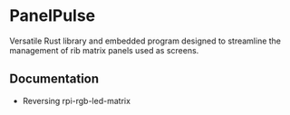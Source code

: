 # PanelPulse
Versatile Rust library and embedded program designed to streamline the management of rib matrix panels used as screens.

## Documentation
- Reversing rpi-rgb-led-matrix
